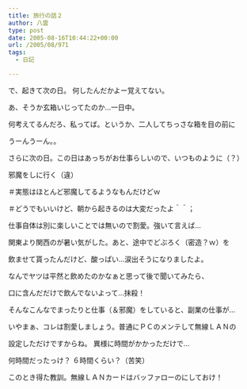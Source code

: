 ```yaml
---
title: 旅行の話２
author: 八雲
type: post
date: 2005-08-16T10:44:22+00:00
url: /2005/08/971
tags:
  - 日記

---
```

で、起きて次の日。 何したんだかよー覚えてない。
  
あ、そうか玄箱いじってたのか…一日中。
  
何考えてるんだろ、私ってば。というか、二人してちっさな箱を目の前に
  
うーんうーん。。

さらに次の日。この日はあっちがお仕事らしいので、いつものように（？）
  
邪魔をしに行く（違）
  
＃実態はほとんど邪魔してるようなもんだけどｗ
  
＃どうでもいいけど、朝から起きるのは大変だったよ＾＾；
  
仕事自体は別に楽しいことでは無いので割愛。強いて言えば…
  
関東より関西のが暑い気がした。あと、途中でどぶろく（密造？ｗ）を
  
飲ませて貰ったんだけど、酸っぱい…涙出そうになりましたよ。
  
なんでヤツは平然と飲めたのかなぁと思って後で聞いてみたら、
  
口に含んだだけで飲んでないよって…抹殺！
  
そんなこんなでまったりと仕事（＆邪魔）をしていると、副業の仕事が…
  
いやまぁ、コレは割愛しましょう。普通にＰＣのメンテして無線ＬＡＮの
  
設定しただけですからね。 異様に時間がかかっただけで…
  
何時間だったっけ？ ６時間くらい？（苦笑）

このとき得た教訓。無線ＬＡＮカードはバッファローのにしておけ！
